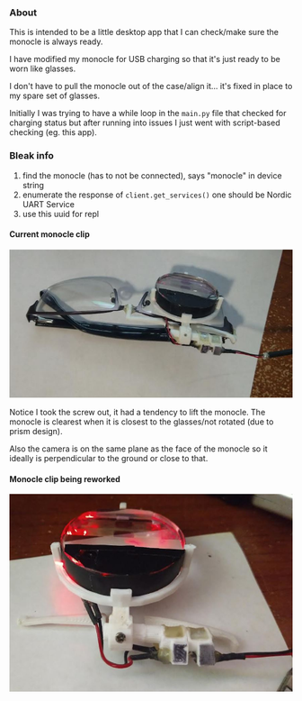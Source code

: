 ### About



This is intended to be a little desktop app that I can check/make sure the monocle is always ready.

I have modified my monocle for USB charging so that it's just ready to be worn like glasses.

I don't have to pull the monocle out of the case/align it... it's fixed in place to my spare set of glasses.

Initially I was trying to have a while loop in the `main.py` file that checked for charging status but after running into issues I just went with script-based checking (eg. this app).

### Bleak info

1) find the monocle (has to not be connected), says "monocle" in device string
2) enumerate the response of `client.get_services()` one should be Nordic UART Service
3) use this uuid for repl

#### Current monocle clip

<img src="./monocle-on-clip.JPG"/>

Notice I took the screw out, it had a tendency to lift the monocle. The monocle is clearest when it is closest to the glasses/not rotated (due to prism design).

Also the camera is on the same plane as the face of the monocle so it ideally is perpendicular to the ground or close to that.

#### Monocle clip being reworked

<img src="./monocle-clip.JPG"/>